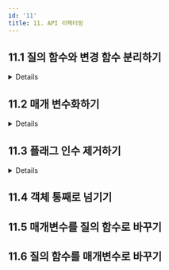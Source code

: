```yaml
---
id: '11'
title: 11. API 리팩터링
---
```


## 11.1 질의 함수와 변경 함수 분리하기

<details>

```java
// before
public long getTotalOutstandingAndSendBill() {
  long result = customer.getInvoices()
      .stream()
      .mapToLong(Invoice::getAmount)
      .sum();
  emailGateway.send(formatBill(customer));
  return result
}

// after
public long getTotalOutstanding() {
  return customer.getInvoices()
      .stream()
      .mapToLong(Invoice::getAmount)
      .sum();
}

public void sendBill() {
  emailGateway.send(formatBill(customer));
}
```

- 겉보기 부수효과(observable side effect)가 전혀 없이 값을 반환해주는 함수를 추구해야 함
  - 겉보기 부수효과: 데이터 값이 변경되는 것, 외부로 입출력이 있는 것
  - 언제 어디서든 호출되도 문제가 없음
  - 명령-질의 분리(command-query separation) 라고도 함

</details>

## 11.2 매개 변수화하기

<details>

```java
// before
public void raiseSalaryTenPercent() {
  this.salary = this.salary.multiply(1.1);
}
public void raiseSalaryFivePercent() {
  this.salary = this.salary.multiply(1.05);
}

// after
public void raiseSalary(double factor) {
  this.salary = this.salary.multiply(factor);
}
```

- 리터럴 값만 다른 함수가 있다면 매개변수화 해서 함수의 재사용성을 늘리는 전략

</details>

## 11.3 플래그 인수 제거하기

<details>

```java
// before
public void setDimension(String name, double value) {
  if (name.equals("height")) {
    this.height = value;
    return;
  }
  if (name.equals("width")) {
    this.width =  value;
    return;
  }
}

// after
public void setHeight(double value) {
  this.height = value;
}
public void setWidth(double value) {
  this.width = value;
}
```

- 인자에 boolean, enum, string이 들어가면 의심해 볼 수 있음
- 플래그 인수는 호출 할 수 있는 함수가 무엇이고 어떻게 해야하는지 파악이 어려워짐
- 플래그 인수가 둘 이상이면 함수 하나가 너무 많은 일을 하고 있다는 신호

</details>

## 11.4 객체 통째로 넘기기

## 11.5 매개변수를 질의 함수로 바꾸기

## 11.6 질의 함수를 매개변수로 바꾸기

